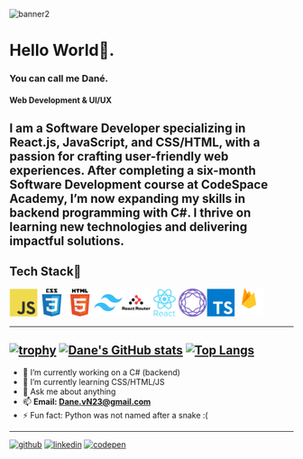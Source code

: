 ![banner2](https://github.com/user-attachments/assets/df3a6811-2f37-40e2-9db4-4ad6a890f59f)
# **Hello World**👋. 
### You can call me Dané.
#### Web Development & UI/UX

I am a Software Developer specializing in React.js, JavaScript, and CSS/HTML, with a passion for crafting user-friendly web experiences. After completing a six-month Software Development course at CodeSpace Academy, I’m now expanding my skills in backend programming with C#. I thrive on learning new technologies and delivering impactful solutions.
---

## Tech Stack🧰
<img src="https://github.com/devicons/devicon/blob/master/icons/javascript/javascript-original.svg" alt="JS Logo" width="50" height="50"/><img src="https://github.com/devicons/devicon/blob/master/icons/css3/css3-original-wordmark.svg" alt="CSS3 Logo" width="50" height="50"/><img src="https://github.com/devicons/devicon/blob/master/icons/html5/html5-original-wordmark.svg" alt="HTML5 Logo" width="50" height="50"/><img src="https://github.com/devicons/devicon/blob/master/icons/tailwindcss/tailwindcss-original.svg" alt="Tailwind CSS Logo" width="50" height="50"/><img src="https://github.com/devicons/devicon/blob/master/icons/reactrouter/reactrouter-original-wordmark.svg" alt="React Router Logo" width="50" height="50"/><img src="https://github.com/devicons/devicon/blob/master/icons/react/react-original-wordmark.svg" alt="React Logo" width="50" height="50"/><img src="https://github.com/devicons/devicon/blob/master/icons/reactnavigation/reactnavigation-original.svg" alt="React Navigation Logo" width="50" height="50"/><img src="https://github.com/devicons/devicon/blob/master/icons/typescript/typescript-original.svg" alt="TypeScript Logo" width="50" height="50"/><img src="https://github.com/devicons/devicon/blob/master/icons/firebase/firebase-original-wordmark.svg" alt="Firebase Logo" width="50" height="50"/>

---
<!-- NOT UP TO DATE -->
[![trophy](https://github-profile-trophy.vercel.app/?username=DaneVN)](https://github.com/ryo-ma/github-profile-trophy)
[![Dane's GitHub stats](https://github-readme-stats.vercel.app/api?username=DaneVN)](https://github.com/DaneVN/github-readme-stats)
[![Top Langs](https://github-readme-stats.vercel.app/api/top-langs/?username=DaneVN)](https://github.com/anuraghazra/github-readme-stats)
---

- 🔭 I’m currently working on a C# (backend)  
- 🌱 I’m currently learning CSS/HTML/JS
- 💬 Ask me about anything 
- 📫 **Email: Dane.vN23@gmail.com**
- ⚡ Fun fact: Python was not named after a snake :(
  
---
[<img src='https://cdn.jsdelivr.net/npm/simple-icons@3.0.1/icons/github.svg' alt='github' height='40'>](https://github.com/https://github.com/DaneVN)  [<img src='https://cdn.jsdelivr.net/npm/simple-icons@3.0.1/icons/linkedin.svg' alt='linkedin' height='40'>](https://www.linkedin.com/in/www.linkedin.com/in/dané-van-niekerk-8a1982317/)  [<img src='https://cdn.jsdelivr.net/npm/simple-icons@3.0.1/icons/codepen.svg' alt='codepen' height='40'>](https://codepen.io/https://codepen.io/DaneVN)  

